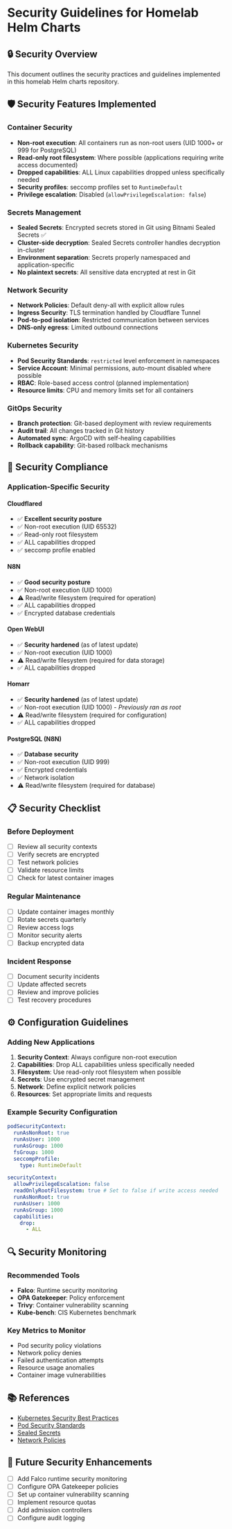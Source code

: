 # Security Guidelines for Homelab Helm Charts

## 🔒 Security Overview

This document outlines the security practices and guidelines implemented in this homelab Helm charts repository.

## 🛡️ Security Features Implemented

### Container Security

- **Non-root execution**: All containers run as non-root users (UID 1000+ or 999 for PostgreSQL)
- **Read-only root filesystem**: Where possible (applications requiring write access documented)
- **Dropped capabilities**: ALL Linux capabilities dropped unless specifically needed
- **Security profiles**: seccomp profiles set to `RuntimeDefault`
- **Privilege escalation**: Disabled (`allowPrivilegeEscalation: false`)

### Secrets Management

- **Sealed Secrets**: Encrypted secrets stored in Git using Bitnami Sealed Secrets ✅
- **Cluster-side decryption**: Sealed Secrets controller handles decryption in-cluster
- **Environment separation**: Secrets properly namespaced and application-specific
- **No plaintext secrets**: All sensitive data encrypted at rest in Git

### Network Security

- **Network Policies**: Default deny-all with explicit allow rules
- **Ingress Security**: TLS termination handled by Cloudflare Tunnel
- **Pod-to-pod isolation**: Restricted communication between services
- **DNS-only egress**: Limited outbound connections

### Kubernetes Security

- **Pod Security Standards**: `restricted` level enforcement in namespaces
- **Service Account**: Minimal permissions, auto-mount disabled where possible
- **RBAC**: Role-based access control (planned implementation)
- **Resource limits**: CPU and memory limits set for all containers

### GitOps Security

- **Branch protection**: Git-based deployment with review requirements
- **Audit trail**: All changes tracked in Git history
- **Automated sync**: ArgoCD with self-healing capabilities
- **Rollback capability**: Git-based rollback mechanisms

## 🚨 Security Compliance

### Application-Specific Security

#### Cloudflared

- ✅ **Excellent security posture**
- ✅ Non-root execution (UID 65532)
- ✅ Read-only root filesystem
- ✅ ALL capabilities dropped
- ✅ seccomp profile enabled

#### N8N

- ✅ **Good security posture**
- ✅ Non-root execution (UID 1000)
- ⚠️ Read/write filesystem (required for operation)
- ✅ ALL capabilities dropped
- ✅ Encrypted database credentials

#### Open WebUI

- ✅ **Security hardened** (as of latest update)
- ✅ Non-root execution (UID 1000)
- ⚠️ Read/write filesystem (required for data storage)
- ✅ ALL capabilities dropped

#### Homarr

- ✅ **Security hardened** (as of latest update)
- ✅ Non-root execution (UID 1000) - _Previously ran as root_
- ⚠️ Read/write filesystem (required for configuration)
- ✅ ALL capabilities dropped

#### PostgreSQL (N8N)

- ✅ **Database security**
- ✅ Non-root execution (UID 999)
- ✅ Encrypted credentials
- ✅ Network isolation
- ⚠️ Read/write filesystem (required for database)

## 📋 Security Checklist

### Before Deployment

- [ ] Review all security contexts
- [ ] Verify secrets are encrypted
- [ ] Test network policies
- [ ] Validate resource limits
- [ ] Check for latest container images

### Regular Maintenance

- [ ] Update container images monthly
- [ ] Rotate secrets quarterly
- [ ] Review access logs
- [ ] Monitor security alerts
- [ ] Backup encrypted data

### Incident Response

- [ ] Document security incidents
- [ ] Update affected secrets
- [ ] Review and improve policies
- [ ] Test recovery procedures

## ⚙️ Configuration Guidelines

### Adding New Applications

1. **Security Context**: Always configure non-root execution
2. **Capabilities**: Drop ALL capabilities unless specifically needed
3. **Filesystem**: Use read-only root filesystem when possible
4. **Secrets**: Use encrypted secret management
5. **Network**: Define explicit network policies
6. **Resources**: Set appropriate limits and requests

### Example Security Configuration

```yaml
podSecurityContext:
  runAsNonRoot: true
  runAsUser: 1000
  runAsGroup: 1000
  fsGroup: 1000
  seccompProfile:
    type: RuntimeDefault

securityContext:
  allowPrivilegeEscalation: false
  readOnlyRootFilesystem: true # Set to false if write access needed
  runAsNonRoot: true
  runAsUser: 1000
  runAsGroup: 1000
  capabilities:
    drop:
      - ALL
```

## 🔍 Security Monitoring

### Recommended Tools

- **Falco**: Runtime security monitoring
- **OPA Gatekeeper**: Policy enforcement
- **Trivy**: Container vulnerability scanning
- **Kube-bench**: CIS Kubernetes benchmark

### Key Metrics to Monitor

- Pod security policy violations
- Network policy denies
- Failed authentication attempts
- Resource usage anomalies
- Container image vulnerabilities

## 📚 References

- [Kubernetes Security Best Practices](https://kubernetes.io/docs/concepts/security/)
- [Pod Security Standards](https://kubernetes.io/docs/concepts/security/pod-security-standards/)
- [Sealed Secrets](https://github.com/bitnami-labs/sealed-secrets)
- [Network Policies](https://kubernetes.io/docs/concepts/services-networking/network-policies/)

## 🚀 Future Security Enhancements

- [ ] Add Falco runtime security monitoring
- [ ] Configure OPA Gatekeeper policies
- [ ] Set up container vulnerability scanning
- [ ] Implement resource quotas
- [ ] Add admission controllers
- [ ] Configure audit logging
